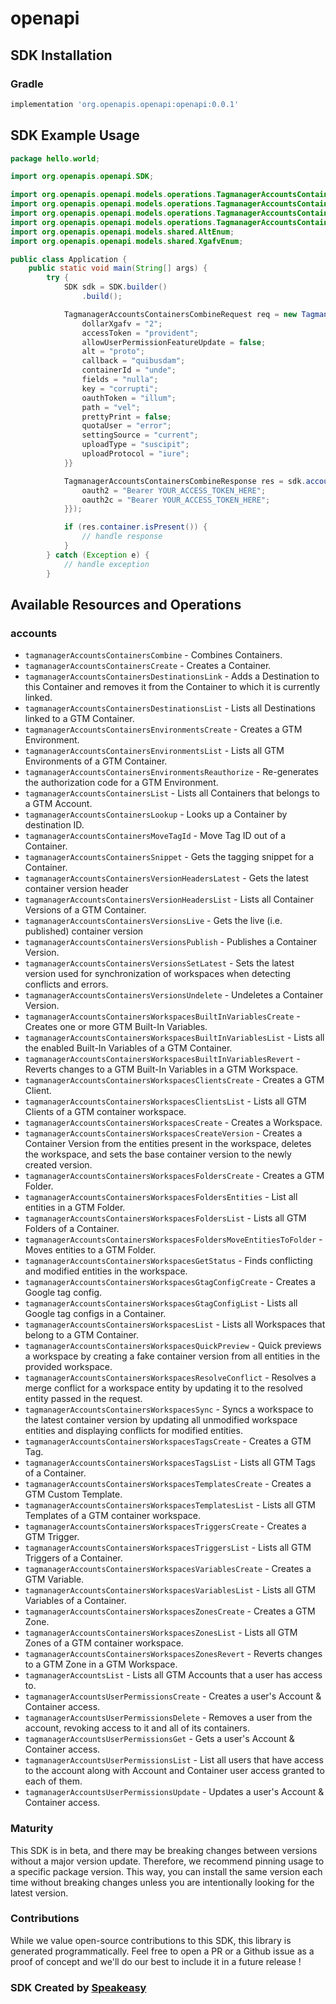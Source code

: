 # openapi

<!-- Start SDK Installation -->
## SDK Installation

### Gradle

```groovy
implementation 'org.openapis.openapi:openapi:0.0.1'
```
<!-- End SDK Installation -->

## SDK Example Usage
<!-- Start SDK Example Usage -->
```java
package hello.world;

import org.openapis.openapi.SDK;

import org.openapis.openapi.models.operations.TagmanagerAccountsContainersCombineSecurity;
import org.openapis.openapi.models.operations.TagmanagerAccountsContainersCombineSettingSourceEnum;
import org.openapis.openapi.models.operations.TagmanagerAccountsContainersCombineRequest;
import org.openapis.openapi.models.operations.TagmanagerAccountsContainersCombineResponse;
import org.openapis.openapi.models.shared.AltEnum;
import org.openapis.openapi.models.shared.XgafvEnum;

public class Application {
    public static void main(String[] args) {
        try {
            SDK sdk = SDK.builder()
                .build();

            TagmanagerAccountsContainersCombineRequest req = new TagmanagerAccountsContainersCombineRequest() {{
                dollarXgafv = "2";
                accessToken = "provident";
                allowUserPermissionFeatureUpdate = false;
                alt = "proto";
                callback = "quibusdam";
                containerId = "unde";
                fields = "nulla";
                key = "corrupti";
                oauthToken = "illum";
                path = "vel";
                prettyPrint = false;
                quotaUser = "error";
                settingSource = "current";
                uploadType = "suscipit";
                uploadProtocol = "iure";
            }}            

            TagmanagerAccountsContainersCombineResponse res = sdk.accounts.tagmanagerAccountsContainersCombine(req, new TagmanagerAccountsContainersCombineSecurity() {{
                oauth2 = "Bearer YOUR_ACCESS_TOKEN_HERE";
                oauth2c = "Bearer YOUR_ACCESS_TOKEN_HERE";
            }});

            if (res.container.isPresent()) {
                // handle response
            }
        } catch (Exception e) {
            // handle exception
        }
```
<!-- End SDK Example Usage -->

<!-- Start SDK Available Operations -->
## Available Resources and Operations


### accounts

* `tagmanagerAccountsContainersCombine` - Combines Containers.
* `tagmanagerAccountsContainersCreate` - Creates a Container.
* `tagmanagerAccountsContainersDestinationsLink` - Adds a Destination to this Container and removes it from the Container to which it is currently linked.
* `tagmanagerAccountsContainersDestinationsList` - Lists all Destinations linked to a GTM Container.
* `tagmanagerAccountsContainersEnvironmentsCreate` - Creates a GTM Environment.
* `tagmanagerAccountsContainersEnvironmentsList` - Lists all GTM Environments of a GTM Container.
* `tagmanagerAccountsContainersEnvironmentsReauthorize` - Re-generates the authorization code for a GTM Environment.
* `tagmanagerAccountsContainersList` - Lists all Containers that belongs to a GTM Account.
* `tagmanagerAccountsContainersLookup` - Looks up a Container by destination ID.
* `tagmanagerAccountsContainersMoveTagId` - Move Tag ID out of a Container.
* `tagmanagerAccountsContainersSnippet` - Gets the tagging snippet for a Container.
* `tagmanagerAccountsContainersVersionHeadersLatest` - Gets the latest container version header
* `tagmanagerAccountsContainersVersionHeadersList` - Lists all Container Versions of a GTM Container.
* `tagmanagerAccountsContainersVersionsLive` - Gets the live (i.e. published) container version
* `tagmanagerAccountsContainersVersionsPublish` - Publishes a Container Version.
* `tagmanagerAccountsContainersVersionsSetLatest` - Sets the latest version used for synchronization of workspaces when detecting conflicts and errors.
* `tagmanagerAccountsContainersVersionsUndelete` - Undeletes a Container Version.
* `tagmanagerAccountsContainersWorkspacesBuiltInVariablesCreate` - Creates one or more GTM Built-In Variables.
* `tagmanagerAccountsContainersWorkspacesBuiltInVariablesList` - Lists all the enabled Built-In Variables of a GTM Container.
* `tagmanagerAccountsContainersWorkspacesBuiltInVariablesRevert` - Reverts changes to a GTM Built-In Variables in a GTM Workspace.
* `tagmanagerAccountsContainersWorkspacesClientsCreate` - Creates a GTM Client.
* `tagmanagerAccountsContainersWorkspacesClientsList` - Lists all GTM Clients of a GTM container workspace.
* `tagmanagerAccountsContainersWorkspacesCreate` - Creates a Workspace.
* `tagmanagerAccountsContainersWorkspacesCreateVersion` - Creates a Container Version from the entities present in the workspace, deletes the workspace, and sets the base container version to the newly created version.
* `tagmanagerAccountsContainersWorkspacesFoldersCreate` - Creates a GTM Folder.
* `tagmanagerAccountsContainersWorkspacesFoldersEntities` - List all entities in a GTM Folder.
* `tagmanagerAccountsContainersWorkspacesFoldersList` - Lists all GTM Folders of a Container.
* `tagmanagerAccountsContainersWorkspacesFoldersMoveEntitiesToFolder` - Moves entities to a GTM Folder.
* `tagmanagerAccountsContainersWorkspacesGetStatus` - Finds conflicting and modified entities in the workspace.
* `tagmanagerAccountsContainersWorkspacesGtagConfigCreate` - Creates a Google tag config.
* `tagmanagerAccountsContainersWorkspacesGtagConfigList` - Lists all Google tag configs in a Container.
* `tagmanagerAccountsContainersWorkspacesList` - Lists all Workspaces that belong to a GTM Container.
* `tagmanagerAccountsContainersWorkspacesQuickPreview` - Quick previews a workspace by creating a fake container version from all entities in the provided workspace.
* `tagmanagerAccountsContainersWorkspacesResolveConflict` - Resolves a merge conflict for a workspace entity by updating it to the resolved entity passed in the request.
* `tagmanagerAccountsContainersWorkspacesSync` - Syncs a workspace to the latest container version by updating all unmodified workspace entities and displaying conflicts for modified entities.
* `tagmanagerAccountsContainersWorkspacesTagsCreate` - Creates a GTM Tag.
* `tagmanagerAccountsContainersWorkspacesTagsList` - Lists all GTM Tags of a Container.
* `tagmanagerAccountsContainersWorkspacesTemplatesCreate` - Creates a GTM Custom Template.
* `tagmanagerAccountsContainersWorkspacesTemplatesList` - Lists all GTM Templates of a GTM container workspace.
* `tagmanagerAccountsContainersWorkspacesTriggersCreate` - Creates a GTM Trigger.
* `tagmanagerAccountsContainersWorkspacesTriggersList` - Lists all GTM Triggers of a Container.
* `tagmanagerAccountsContainersWorkspacesVariablesCreate` - Creates a GTM Variable.
* `tagmanagerAccountsContainersWorkspacesVariablesList` - Lists all GTM Variables of a Container.
* `tagmanagerAccountsContainersWorkspacesZonesCreate` - Creates a GTM Zone.
* `tagmanagerAccountsContainersWorkspacesZonesList` - Lists all GTM Zones of a GTM container workspace.
* `tagmanagerAccountsContainersWorkspacesZonesRevert` - Reverts changes to a GTM Zone in a GTM Workspace.
* `tagmanagerAccountsList` - Lists all GTM Accounts that a user has access to.
* `tagmanagerAccountsUserPermissionsCreate` - Creates a user's Account & Container access.
* `tagmanagerAccountsUserPermissionsDelete` - Removes a user from the account, revoking access to it and all of its containers.
* `tagmanagerAccountsUserPermissionsGet` - Gets a user's Account & Container access.
* `tagmanagerAccountsUserPermissionsList` - List all users that have access to the account along with Account and Container user access granted to each of them.
* `tagmanagerAccountsUserPermissionsUpdate` - Updates a user's Account & Container access.
<!-- End SDK Available Operations -->

### Maturity

This SDK is in beta, and there may be breaking changes between versions without a major version update. Therefore, we recommend pinning usage 
to a specific package version. This way, you can install the same version each time without breaking changes unless you are intentionally 
looking for the latest version.

### Contributions

While we value open-source contributions to this SDK, this library is generated programmatically. 
Feel free to open a PR or a Github issue as a proof of concept and we'll do our best to include it in a future release !

### SDK Created by [Speakeasy](https://docs.speakeasyapi.dev/docs/using-speakeasy/client-sdks)
